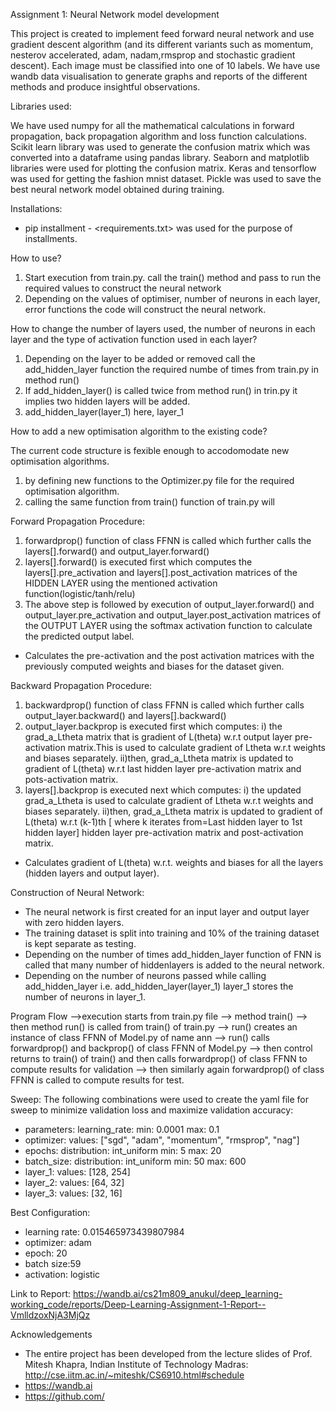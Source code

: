 Assignment 1: Neural Network model development

This project is created to implement feed forward neural network and use gradient descent algorithm (and its different variants such as momentum, nesterov accelerated, adam, nadam,rmsprop and stochastic gradient descent).
Each image must be classified into one of 10 labels.
We have use wandb data visualisation to generate graphs and reports of the different methods and produce insightful observations.

Libraries used:

We have used numpy for all the mathematical calculations in forward propagation, back propagation algorithm and loss function calculations.
Scikit learn library was used to generate the confusion matrix which was converted into a dataframe using pandas library.
Seaborn and matplotlib libraries were used for plotting the confusion matrix.
Keras and tensorflow was used for getting the fashion mnist dataset.
Pickle was used to save the best neural network model obtained during training.

Installations:

* pip installment - <requirements.txt> was used for the purpose of installments.

How to use?

1. Start execution from train.py. call the train() method and pass to run the required values to construct the neural network
2. Depending on the values of optimiser, number of neurons in each layer, error functions the code will construct the neural network.

How to change the number of layers used, the number of neurons in each layer and the type of activation function used in each layer?
1. Depending on the layer to be added or removed call the add_hidden_layer function the required numbe of times from train.py in method run()
2. If add_hidden_layer() is called twice from method run() in trin.py it implies two hidden layers will be added.
3. add_hidden_layer(layer_1) here, layer_1  

How to add a new optimisation algorithm to the existing code?

The current code structure is fexible enough to accodomodate new optimisation algorithms.
1. by defining new functions to the Optimizer.py file for the required optimisation algorithm.
2. calling the same function from train() function of train.py will 

Forward Propagation Procedure:
1.  forwardprop() function of class FFNN is called which further  calls the layers[].forward() and output_layer.forward()
2.  layers[].forward() is executed first which computes the layers[].pre_activation and layers[].post_activation matrices of the HIDDEN LAYER using the mentioned activation function(logistic/tanh/relu)
3.  The above step is followed by execution of output_layer.forward() and output_layer.pre_activation and output_layer.post_activation matrices of the OUTPUT LAYER using the softmax activation function to calculate the predicted output label.
* Calculates the pre-activation and the post activation matrices with the previously computed weights and biases for the dataset given.

Backward Propagation Procedure:
1. backwardprop() function of class FFNN is called which further calls output_layer.backward() and layers[].backward()
2. output_layer.backprop is executed first which computes:
  i) the grad_a_Ltheta matrix that is gradient of L(theta) w.r.t output layer pre-activation matrix.This is used to calculate gradient of Ltheta w.r.t weights and biases separately.
  ii)then, grad_a_Ltheta matrix is updated to gradient of L(theta) w.r.t last hidden layer pre-activation matrix and pots-activation matrix.
3. layers[].backprop is executed next which computes:
  i) the updated grad_a_Ltheta is used to calculate gradient of Ltheta w.r.t weights and biases separately.
  ii)then, grad_a_Ltheta matrix is updated to gradient of L(theta) w.r.t (k-1)th [ where k iterates from=Last hidden layer to 1st hidden layer] hidden layer pre-activation matrix and post-activation matrix.
* Calculates gradient of L(theta) w.r.t. weights and biases for all the layers (hidden layers and output layer).

Construction of Neural Network: 
* The neural network is first created for an input layer and output layer with zero hidden layers.
*  The training dataset is split into training and 10% of the training dataset is kept separate as testing.
* Depending on the number of times add_hidden_layer function of FNN is called that many number of hiddenlayers is added to the neural network.
* Depending on the number of neurons passed while calling add_hidden_layer i.e. add_hidden_layer(layer_1) layer_1 stores the number of neurons in layer_1.

Program Flow
-->execution starts from train.py file --> method train()
--> then method run() is called from train() of train.py
--> run() creates an instance of class FFNN of Model.py of name ann
--> run() calls forwardprop() and backprop() of class FFNN of Model.py 
--> then control returns to train() of train() and then calls forwardprop() of class FFNN to compute results for validation
--> then similarly again forwardprop() of class FFNN is called to compute results for test.


Sweep:
The following combinations were used to create the yaml file for sweep to minimize validation loss and maximize validation accuracy:
* parameters:
  learning_rate:
    min: 0.0001
    max: 0.1
 * optimizer:
    values: ["sgd", "adam", "momentum", "rmsprop", "nag"]
 * epochs:
    distribution: int_uniform
    min: 5
    max: 20
 * batch_size:
    distribution: int_uniform
    min: 50
    max: 600
* layer_1:
    values: [128, 254]
*  layer_2:
    values: [64, 32]
* layer_3:
    values: [32, 16]

Best Configuration:
* learning rate: 0.015465973439807984
* optimizer: adam 
* epoch: 20
* batch size:59
* activation: logistic


Link to Report:
https://wandb.ai/cs21m809_anukul/deep_learning-working_code/reports/Deep-Learning-Assignment-1-Report--VmlldzoxNjA3MjQz

Acknowledgements
* The entire project has been developed from the lecture slides of Prof. Mitesh Khapra, Indian Institute of Technology Madras: http://cse.iitm.ac.in/~miteshk/CS6910.html#schedule
* https://wandb.ai
* https://github.com/
                      
